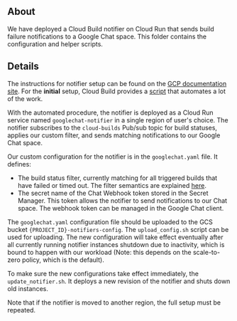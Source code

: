 ## About

We have deployed a Cloud Build notifier on Cloud Run that sends build failure
notifications to a Google Chat space. This folder contains the configuration and
helper scripts.

## Details

The instructions for notifier setup can be found on the
[GCP documentation site](https://cloud.google.com/build/docs/configuring-notifications/configure-googlechat).
For the **initial** setup, Cloud Build provides a
[script](https://cloud.google.com/build/docs/configuring-notifications/automate)
that automates a lot of the work.

With the automated procedure, the notifier is deployed as a Cloud Run service
named `googlechat-notifier` in a single region of user's choice. The notifier
subscribes to the `cloud-builds` Pub/sub topic for build statuses, applies our
custom filter, and sends matching notifications to our Google Chat space.

Our custom configuration for the notifier is in the `googlechat.yaml` file. It
defines:

*   The build status filter, currently matching for all triggered builds that
    have failed or timed out. The filter semantics are explained
    [here](https://cloud.google.com/build/docs/configuring-notifications/configure-googlechat#using_cel_to_filter_build_events).
*   The secret name of the Chat Webhook token stored in the Secret Manager. This
    token allows the notifier to send notifications to our Chat space. The
    webhook token can be managed in the Google Chat client.

The `googlechat.yaml` configuration file should be uploaded to the GCS bucket
`{PROJECT_ID}-notifiers-config`. The `upload_config.sh` script can be used for
uploading. The new configuration will take effect eventually after all currently
running notifier instances shutdown due to inactivity, which is bound to happen
with our workload (Note: this depends on the scale-to-zero policy, which is the
default).

To make sure the new configurations take effect immediately, the
`update_notifier.sh`. It deploys a new revision of the notifier and shuts down
old instances.

Note that if the notifier is moved to another region, the full setup must be
repeated.
